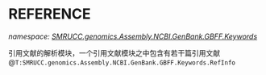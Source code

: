 ﻿# REFERENCE
_namespace: [SMRUCC.genomics.Assembly.NCBI.GenBank.GBFF.Keywords](./index.md)_

引用文献的解析模块，一个引用文献模块之中包含有若干篇引用文献@``T:SMRUCC.genomics.Assembly.NCBI.GenBank.GBFF.Keywords.RefInfo``




